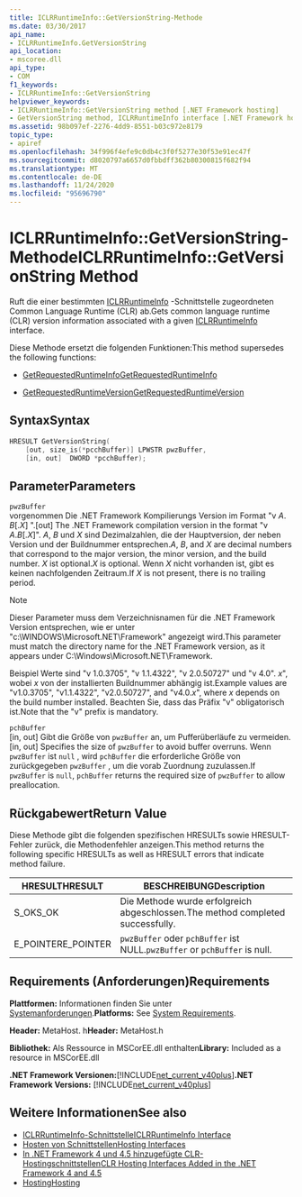 ```yaml
---
title: ICLRRuntimeInfo::GetVersionString-Methode
ms.date: 03/30/2017
api_name:
- ICLRRuntimeInfo.GetVersionString
api_location:
- mscoree.dll
api_type:
- COM
f1_keywords:
- ICLRRuntimeInfo::GetVersionString
helpviewer_keywords:
- ICLRRuntimeInfo::GetVersionString method [.NET Framework hosting]
- GetVersionString method, ICLRRuntimeInfo interface [.NET Framework hosting]
ms.assetid: 98b097ef-2276-4dd9-8551-b03c972e8179
topic_type:
- apiref
ms.openlocfilehash: 34f996f4efe9c0db4c3f0f5277e30f53e91ec47f
ms.sourcegitcommit: d8020797a6657d0fbbdff362b80300815f682f94
ms.translationtype: MT
ms.contentlocale: de-DE
ms.lasthandoff: 11/24/2020
ms.locfileid: "95696790"
---
```

# <a name="iclrruntimeinfogetversionstring-method"></a><span data-ttu-id="5840f-102">ICLRRuntimeInfo::GetVersionString-Methode</span><span class="sxs-lookup"><span data-stu-id="5840f-102">ICLRRuntimeInfo::GetVersionString Method</span></span>

<span data-ttu-id="5840f-103">Ruft die einer bestimmten [ICLRRuntimeInfo](iclrruntimeinfo-interface.md) -Schnittstelle zugeordneten Common Language Runtime (CLR) ab.</span><span class="sxs-lookup"><span data-stu-id="5840f-103">Gets common language runtime (CLR) version information associated with a given [ICLRRuntimeInfo](iclrruntimeinfo-interface.md) interface.</span></span>  
  
 <span data-ttu-id="5840f-104">Diese Methode ersetzt die folgenden Funktionen:</span><span class="sxs-lookup"><span data-stu-id="5840f-104">This method supersedes the following functions:</span></span>  
  
- [<span data-ttu-id="5840f-105">GetRequestedRuntimeInfo</span><span class="sxs-lookup"><span data-stu-id="5840f-105">GetRequestedRuntimeInfo</span></span>](getrequestedruntimeinfo-function.md)  
  
- [<span data-ttu-id="5840f-106">GetRequestedRuntimeVersion</span><span class="sxs-lookup"><span data-stu-id="5840f-106">GetRequestedRuntimeVersion</span></span>](getrequestedruntimeversion-function.md)  
  
## <a name="syntax"></a><span data-ttu-id="5840f-107">Syntax</span><span class="sxs-lookup"><span data-stu-id="5840f-107">Syntax</span></span>  
  
```cpp  
HRESULT GetVersionString(  
    [out, size_is(*pcchBuffer)] LPWSTR pwzBuffer,  
    [in, out]  DWORD *pcchBuffer);  
```  
  
## <a name="parameters"></a><span data-ttu-id="5840f-108">Parameter</span><span class="sxs-lookup"><span data-stu-id="5840f-108">Parameters</span></span>  

 `pwzBuffer`  
 <span data-ttu-id="5840f-109">vorgenommen Die .NET Framework Kompilierungs Version im Format "v *A*. *B*[.*X*] ".</span><span class="sxs-lookup"><span data-stu-id="5840f-109">[out] The .NET Framework compilation version in the format "v *A*.*B*[.*X*]".</span></span> <span data-ttu-id="5840f-110">*A*, *B* und *X* sind Dezimalzahlen, die der Hauptversion, der neben Version und der Buildnummer entsprechen.</span><span class="sxs-lookup"><span data-stu-id="5840f-110">*A*, *B*, and *X* are decimal numbers that correspond to the major version, the minor version, and the build number.</span></span> <span data-ttu-id="5840f-111">*X* ist optional.</span><span class="sxs-lookup"><span data-stu-id="5840f-111">*X* is optional.</span></span> <span data-ttu-id="5840f-112">Wenn *X* nicht vorhanden ist, gibt es keinen nachfolgenden Zeitraum.</span><span class="sxs-lookup"><span data-stu-id="5840f-112">If *X* is not present, there is no trailing period.</span></span>  
  
> [!NOTE]
> <span data-ttu-id="5840f-113">Dieser Parameter muss dem Verzeichnisnamen für die .NET Framework Version entsprechen, wie er unter "c:\WINDOWS\Microsoft.NET\Framework" angezeigt wird.</span><span class="sxs-lookup"><span data-stu-id="5840f-113">This parameter must match the directory name for the .NET Framework version, as it appears under C:\Windows\Microsoft.NET\Framework.</span></span>  
  
 <span data-ttu-id="5840f-114">Beispiel Werte sind "v 1.0.3705", "v 1.1.4322", "v 2.0.50727" und "v 4.0". *x*", wobei *x* von der installierten Buildnummer abhängig ist.</span><span class="sxs-lookup"><span data-stu-id="5840f-114">Example values are "v1.0.3705", "v1.1.4322", "v2.0.50727", and "v4.0.*x*", where *x* depends on the build number installed.</span></span> <span data-ttu-id="5840f-115">Beachten Sie, dass das Präfix "v" obligatorisch ist.</span><span class="sxs-lookup"><span data-stu-id="5840f-115">Note that the "v" prefix is mandatory.</span></span>  
  
 `pchBuffer`  
 <span data-ttu-id="5840f-116">[in, out] Gibt die Größe von `pwzBuffer` an, um Pufferüberläufe zu vermeiden.</span><span class="sxs-lookup"><span data-stu-id="5840f-116">[in, out] Specifies the size of `pwzBuffer` to avoid buffer overruns.</span></span> <span data-ttu-id="5840f-117">Wenn `pwzBuffer` ist `null` , wird `pchBuffer` die erforderliche Größe von zurückgegeben `pwzBuffer` , um die vorab Zuordnung zuzulassen.</span><span class="sxs-lookup"><span data-stu-id="5840f-117">If `pwzBuffer` is `null`, `pchBuffer` returns the required size of `pwzBuffer` to allow preallocation.</span></span>  
  
## <a name="return-value"></a><span data-ttu-id="5840f-118">Rückgabewert</span><span class="sxs-lookup"><span data-stu-id="5840f-118">Return Value</span></span>  

 <span data-ttu-id="5840f-119">Diese Methode gibt die folgenden spezifischen HRESULTs sowie HRESULT-Fehler zurück, die Methodenfehler anzeigen.</span><span class="sxs-lookup"><span data-stu-id="5840f-119">This method returns the following specific HRESULTs as well as HRESULT errors that indicate method failure.</span></span>  
  
|<span data-ttu-id="5840f-120">HRESULT</span><span class="sxs-lookup"><span data-stu-id="5840f-120">HRESULT</span></span>|<span data-ttu-id="5840f-121">BESCHREIBUNG</span><span class="sxs-lookup"><span data-stu-id="5840f-121">Description</span></span>|  
|-------------|-----------------|  
|<span data-ttu-id="5840f-122">S_OK</span><span class="sxs-lookup"><span data-stu-id="5840f-122">S_OK</span></span>|<span data-ttu-id="5840f-123">Die Methode wurde erfolgreich abgeschlossen.</span><span class="sxs-lookup"><span data-stu-id="5840f-123">The method completed successfully.</span></span>|  
|<span data-ttu-id="5840f-124">E_POINTER</span><span class="sxs-lookup"><span data-stu-id="5840f-124">E_POINTER</span></span>|<span data-ttu-id="5840f-125">`pwzBuffer` oder `pchBuffer` ist NULL.</span><span class="sxs-lookup"><span data-stu-id="5840f-125">`pwzBuffer` or `pchBuffer` is null.</span></span>|  
  
## <a name="requirements"></a><span data-ttu-id="5840f-126">Requirements (Anforderungen)</span><span class="sxs-lookup"><span data-stu-id="5840f-126">Requirements</span></span>  

 <span data-ttu-id="5840f-127">**Plattformen:** Informationen finden Sie unter [Systemanforderungen](../../get-started/system-requirements.md).</span><span class="sxs-lookup"><span data-stu-id="5840f-127">**Platforms:** See [System Requirements](../../get-started/system-requirements.md).</span></span>  
  
 <span data-ttu-id="5840f-128">**Header:** MetaHost. h</span><span class="sxs-lookup"><span data-stu-id="5840f-128">**Header:** MetaHost.h</span></span>  
  
 <span data-ttu-id="5840f-129">**Bibliothek:** Als Ressource in MSCorEE.dll enthalten</span><span class="sxs-lookup"><span data-stu-id="5840f-129">**Library:** Included as a resource in MSCorEE.dll</span></span>  
  
 <span data-ttu-id="5840f-130">**.NET Framework Versionen:**[!INCLUDE[net_current_v40plus](../../../../includes/net-current-v40plus-md.md)]</span><span class="sxs-lookup"><span data-stu-id="5840f-130">**.NET Framework Versions:** [!INCLUDE[net_current_v40plus](../../../../includes/net-current-v40plus-md.md)]</span></span>  
  
## <a name="see-also"></a><span data-ttu-id="5840f-131">Weitere Informationen</span><span class="sxs-lookup"><span data-stu-id="5840f-131">See also</span></span>

- [<span data-ttu-id="5840f-132">ICLRRuntimeInfo-Schnittstelle</span><span class="sxs-lookup"><span data-stu-id="5840f-132">ICLRRuntimeInfo Interface</span></span>](iclrruntimeinfo-interface.md)
- [<span data-ttu-id="5840f-133">Hosten von Schnittstellen</span><span class="sxs-lookup"><span data-stu-id="5840f-133">Hosting Interfaces</span></span>](hosting-interfaces.md)
- [<span data-ttu-id="5840f-134">In .NET Framework 4 und 4.5 hinzugefügte CLR-Hostingschnittstellen</span><span class="sxs-lookup"><span data-stu-id="5840f-134">CLR Hosting Interfaces Added in the .NET Framework 4 and 4.5</span></span>](clr-hosting-interfaces-added-in-the-net-framework-4-and-4-5.md)
- [<span data-ttu-id="5840f-135">Hosting</span><span class="sxs-lookup"><span data-stu-id="5840f-135">Hosting</span></span>](index.md)
